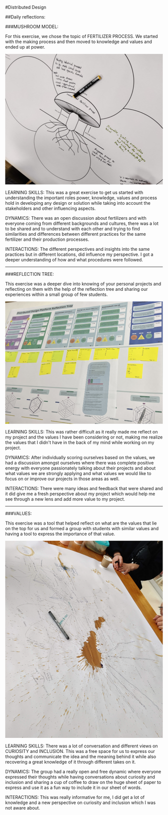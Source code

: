 #Distributed Design

##Daily reflections:

###MUSHROOM MODEL:

For this exercise, we chose the topic of FERTILIZER PROCESS.
We started with the making process and then moved to knowledge and values and ended up at power.

![](../images/Term3/mushroom%20model.jpg)

LEARNING SKILLS:
 This was a great exercise to get us started with understanding the important roles power, knowledge, values and process hold in developing any design or solution while taking into account the stakeholders and other influencing aspects.

DYNAMICS:
 There was an open discussion about fertilizers and with everyone coming from different backgrounds and cultures, there was a lot to be shared and to understand with each other and trying to find similarities and differences between different practices for the same fertilizer and their production processes.

INTERACTIONS:
 The different perspectives and insights into the same practices but in different locations, did influence my perspective. I got a deeper understanding of how and what procedures were followed.

---

###REFLECTION TREE:

This exercise was a deeper dive into knowing of your personal projects and reflecting on them with the help of the reflection tree and sharing our experiences within a small group of few students.

![](../images/Term3/ReflectionTree.jpg)

LEARNING SKILLS:
 This was rather difficult as it really made me reflect on my project and the values I have been considering or not, making me realize the values that I didn't have in the back of my mind while working on my project. 

DYNAMICS:
 After individually scoring ourselves based on the values, we had a discussion amongst ourselves where there was complete positive energy with everyone passionately talking about their projects and about what values we are strongly applying and what values we would like to focus on or improve our projects in those areas as well.

INTERACTIONS:
 There were many ideas and feedback that were shared and it did give me a fresh perspective about my project which would help me see through a new lens and add more value to my project.

---

###VALUES:

This exercise was a tool that helped reflect on what are the values that lie on the top for us and formed a group with students with similar values and having a tool to express the importance of that value.

![](../images/Term3/values.jpg)

LEARNING SKILLS:
 There was a lot of conversation and different views on CURIOSITY and INCLUSION. This was a free space for us to express our thoughts and communicate the idea and the meaning behind it while also recovering a great knowledge of it through different takes on it.

DYNAMICS:
 The group had a really open and free dynamic where everyone expressed their thoughts while having conversations about curiosity and inclusion and sharing a cup of coffee to draw on the huge sheet of paper to express and use it as a fun way to include it in our sheet of words.


INTERACTIONS:
 This was really informative for me, I did get a lot of knowledge and a new perspective on curiosity and inclusion which I was not aware about.

